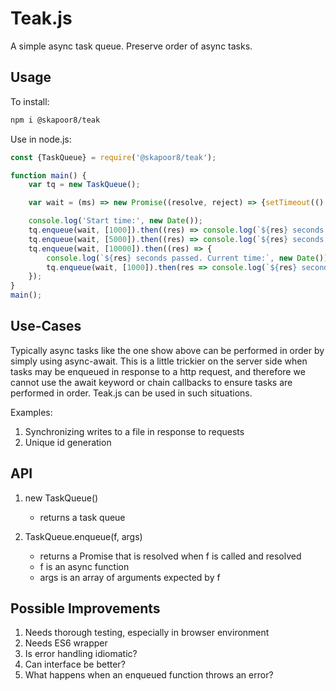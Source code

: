 # Teak.js

A simple async task queue. Preserve order of async tasks.

## Usage

To install:
```bash
npm i @skapoor8/teak
```

Use in node.js:
```javascript
const {TaskQueue} = require('@skapoor8/teak');

function main() {
    var tq = new TaskQueue();

    var wait = (ms) => new Promise((resolve, reject) => {setTimeout(() => resolve(ms), ms)});

    console.log('Start time:', new Date());
    tq.enqueue(wait, [1000]).then((res) => console.log(`${res} seconds passed. Current time:`, new Date()));
    tq.enqueue(wait, [5000]).then((res) => console.log(`${res} seconds passed. Current time:`, new Date()));
    tq.enqueue(wait, [10000]).then((res) => {
        console.log(`${res} seconds passed. Current time:`, new Date());
        tq.enqueue(wait, [1000]).then(res => console.log(`${res} seconds passed. Current time:`, new Date()));  
    });
}
main();
```

## Use-Cases
Typically async tasks like the one show above can be performed in order by simply using async-await. This is a little trickier on the server side when tasks may be enqueued in response to a http request, and therefore we cannot use the await keyword or chain callbacks to ensure tasks are performed in order. Teak.js can be used in such situations.

Examples:
1. Synchronizing writes to a file in response to requests
2. Unique id generation

## API
1. new TaskQueue()
    - returns a task queue

2. TaskQueue.enqueue(f, args)
    - returns a Promise that is resolved when f is called and resolved
    - f is an async function
    - args is an array of arguments expected by f


## Possible Improvements

1. Needs thorough testing, especially in browser environment
2. Needs ES6 wrapper
3. Is error handling idiomatic?
4. Can interface be better?
5. What happens when an enqueued function throws an error?